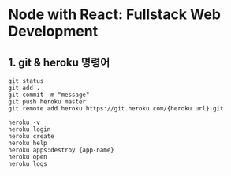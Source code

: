 # Node with React: Fullstack Web Development

## 1. git & heroku 명령어
```
git status
git add .
git commit -m "message"
git push heroku master
git remote add heroku https://git.heroku.com/{heroku url}.git

heroku -v
heroku login
heroku create
heroku help
heroku apps:destroy {app-name}
heroku open
heroku logs
```
